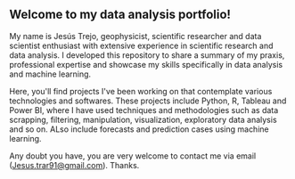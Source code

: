 ## Welcome to my data analysis portfolio!

My name is Jesús Trejo, geophysicist, scientific researcher and data scientist enthusiast with extensive experience in scientific research and data analysis. I developed this repository to share a summary of my praxis, professional expertise and showcase my skills specifically in data analysis and machine learning.

Here, you'll find projects I've been working on that contemplate various technologies and softwares. These projects include Python, R, Tableau and Power BI, where I have used techniques and methodologies such as data scrapping, filtering, manipulation, visualization, exploratory data analysis and so on. ALso include forecasts and prediction cases using machine learning.

Any doubt you have, you are very welcome to contact me via email (Jesus.trar91@gmail.com).
Thanks.

